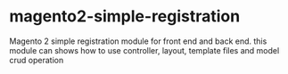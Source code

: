 # magento2-simple-registration
Magento 2 simple registration module for front end and back end. this module can shows how to use controller, layout, template files and model crud operation
